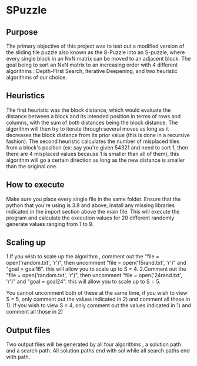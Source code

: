 # SPuzzle

## Purpose
The primary objective of this project was to test out a modified version of the sliding tile puzzle also known as the 8-Puzzle into an S-puzzle, where every single block in an NxN matrix can be moved to an adjacent block. The goal being to sort an NxN matrix to an increasing order with 4 different algorithms : Depth-FIrst Search, Iterative Deepening, and two heuristic algorithms of our choice.

## Heuristics
The first heuristic was the block distance, which would evaluate the distance between a block and its intended position in terms of rows and columns, with the sum of both distances being the block distance. The algorithm will then try to iterate through several moves as long as it decreases the block distance from its prior value (this is done in a recursive fashion).
The second heuristic calculates the number of misplaced tiles from a block's position (ex: say you're given 54321 and need to sort 1, then there are 4 misplaced values because 1 is smaller than all of them), this algorithm will go a certain direction as long as the new distance is smaller than the original one.

## How to execute
Make sure you place every single file in the same folder. Ensure that the python that you're using is 3.8 and above, install any missing libraries indicated in the import section above the main file. This will execute the program and calculate the execution values for 20 different randomly generate values ranging from 1 to 9. 

## Scaling up
1.If you wish to scale up the algorithm , comment out the "file = open('random.txt', 'r')", then uncomment "file = open('15rand.txt', 'r')" and "goal = goal16". this will allow you to scale up to S = 4. 
2.Comment out the "file = open('random.txt', 'r')", then uncomment "file = open('24rand.txt', 'r')" and "goal = goal24". this will allow you to scale up to S = 5.

You cannot uncomment both of these at the same time, if you wish to view S = 5, only comment out the values indicated in 2) and comment all those in 1). If you wish to view S = 4, only comment out the values indicated in 1) and comment all those in 2) 

## Output files

Two output files will be generated by all four algorithms , a solution path and a search path. All solution paths end with sol while all search paths end with path. 
